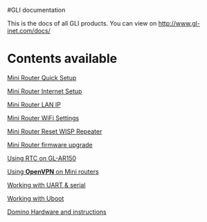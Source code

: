 #GLI documentation


This is the docs of all GLI products. You can view on http://www.gl-inet.com/docs/ 



Contents available
===================

[Mini Router Quick Setup](#!mini/index.md)

[Mini Router Internet Setup](#!mini/internet.md)

[Mini Router LAN IP](#!mini/lan.md)

[Mini Router WiFi Settings](#!mini/wifi.md)

[Mini Router Reset WISP Repeater](#!mini/repeater.md)

[Mini Router firmware upgrade](#!mini/firmware.md)

[Using RTC on GL-AR150](#!mini/ar150rtc.md)

[Using **OpenVPN** on Mini routers](#!openwrt/openvpn.md)

[Working with UART & serial](#!diy/serial.md)

[Working with Uboot](#!diy/uboot.md)

[Domino Hardware and instructions](#!domino/index.md)